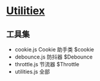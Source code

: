 # [Utilitiex](https://github.com/chaosannals/utilitiex)

## 工具集

- cookie.js Cookie 助手类  $cookie
- debounce.js 防抖器 $Debounce
- throttle.js 节流器 $Throttle
- utilities.js 全部
